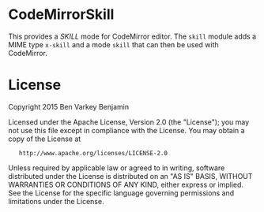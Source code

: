 # CodeMirrorSkill

This provides a *SKILL* mode for CodeMirror editor.
The `skill` module adds a MIME type `x-skill` and a mode `skill` that can then be used with CodeMirror.

# License
   Copyright 2015 Ben Varkey Benjamin

   Licensed under the Apache License, Version 2.0 (the "License");
   you may not use this file except in compliance with the License.
   You may obtain a copy of the License at

       http://www.apache.org/licenses/LICENSE-2.0

   Unless required by applicable law or agreed to in writing, software
   distributed under the License is distributed on an "AS IS" BASIS,
   WITHOUT WARRANTIES OR CONDITIONS OF ANY KIND, either express or implied.
   See the License for the specific language governing permissions and
   limitations under the License.
